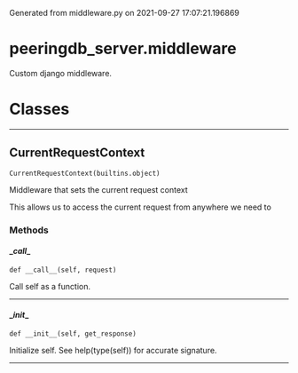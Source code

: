 Generated from middleware.py on 2021-09-27 17:07:21.196869

# peeringdb_server.middleware

Custom django middleware.

# Classes
---

## CurrentRequestContext

```
CurrentRequestContext(builtins.object)
```

Middleware that sets the current request context

This allows us to access the current request from anywhere we need to


### Methods

#### \__call__
`def __call__(self, request)`

Call self as a function.

---
#### \__init__
`def __init__(self, get_response)`

Initialize self.  See help(type(self)) for accurate signature.

---

